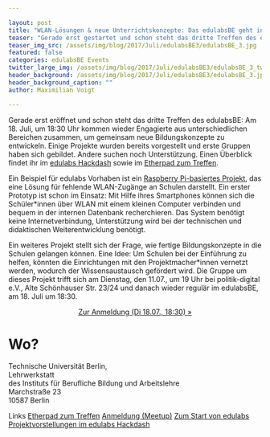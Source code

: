 ```yaml
---

layout: post
title: "WLAN-Lösungen & neue Unterrichtskonzepte: Das edulabsBE geht in die 3. Runde"
teaser: "Gerade erst gestartet und schon steht das dritte Treffen des edulabsBE: Am 18.07., um 18:30 Uhr, kommen wieder Engagierte aus unterschiedlichen Bereichen zusammen, um gemeinsam neue Bildungskonzepte zu entwickeln."
teaser_img_src: /assets/img/blog/2017/Juli/edulabsBE3/edulabsBE_3.jpg
featured: false
categories: edulabsBE Events
twitter_large_img: /assets/img/blog/2017/Juli/edulabsBE3/edulabsBE_3_twitter.jpg
header_background: /assets/img/blog/2017/Juli/edulabsBE3/edulabsBE_3.jpg
header_background_caption: ""
author: Maximilian Voigt

---
```

Gerade erst eröffnet und schon steht das dritte Treffen des edulabsBE: Am 18. Juli, um 18:30 Uhr kommen wieder Engagierte aus unterschiedlichen Bereichen zusammen, um gemeinsam neue Bildungskonzepte zu entwickeln. Einige Projekte wurden bereits vorgestellt und erste Gruppen haben sich gebildet. Andere suchen noch Unterstützung. Einen Überblick findet ihr im [edulabs Hackdash](http://okfn.us5.list-manage1.com/track/click?u=929f1e07936386d34833e20d1&id=e676c7bfcb&e=2a8c001707) sowie im [Etherpad zum Treffen](http://okfn.us5.list-manage.com/track/click?u=929f1e07936386d34833e20d1&id=7b24780aae&e=2a8c001707).

Ein Beispiel für edulabs Vorhaben ist ein [Raspberry Pi-basiertes Projekt](https://hackdash.org/projects/5959fcb34545fa01a8db1a1c), das eine Lösung für fehlende WLAN-Zugänge an Schulen darstellt. Ein erster Prototyp ist schon im Einsatz: Mit Hilfe ihres Smartphones können sich die Schüler\*innen über WLAN mit einem kleinen Computer verbinden und bequem in der internen Datenbank recherchieren. Das System benötigt keine Internetverbindung, Unterstützung wird bei der technischen und didaktischen Weiterentwicklung benötigt.

Ein weiteres Projekt stellt sich der Frage, wie fertige Bildungskonzepte in die Schulen gelangen können. Eine Idee: Um Schulen bei der Einführung zu helfen, könnten die Einrichtungen mit den Projektmacher\*innen vernetzt werden, wodurch der Wissensaustausch gefördert wird. Die Gruppe um dieses Projekt trifft sich am Dienstag, den 11.07., um 19 Uhr bei politik-digital e.V., Alte Schönhauser Str. 23/24 und danach wieder regulär im edulabsBE, am 18. Juli um 18:30.

<center><a class="btn btn-lg btn-default"
 href="https://www.meetup.com/edulabsBE/events/241174572/"
 role="button">Zur Anmeldung (Di 18.07., 18:30) »</a></center>


# Wo?
Technische Universität Berlin,<br>
Lehrwerkstatt<br>
des Instituts für Berufliche Bildung und Arbeitslehre<br>
Marchstraße 23<br>
10587 Berlin

<p class="link-list">
<span class="link-list-headline">Links</span>
<a class="external-link" href="http://okfn.us5.list-manage.com/track/click?u=929f1e07936386d34833e20d1&id=7b24780aae&e=2a8c001707" target="_blank">Etherpad zum Treffen</a>
<a class="external-link" href="https://www.meetup.com/edulabsBE/events/241174572/" target="_blank">Anmeldung (Meetup)</a>
<a class="external-link" href="https://edulabs.de/blog/projektstart-edulabs" target="_blank">Zum Start von edulabs</a>
<a class="external-link" href="https://hackdash.org/dashboards/edulabs" target="_blank">Projektvorstellungen im edulabs Hackdash</a>
</p>


